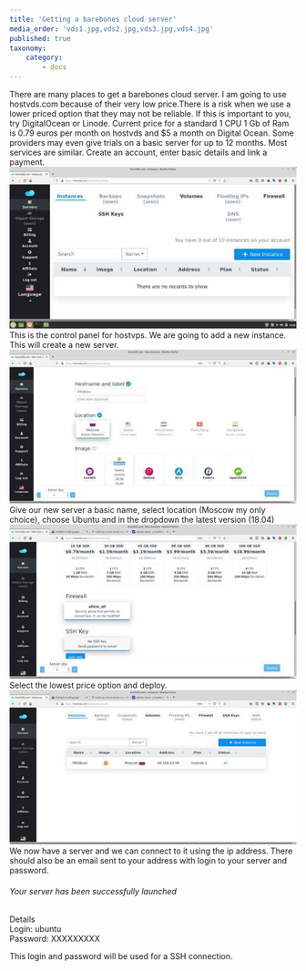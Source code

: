 ```yaml
---
title: 'Getting a barebones cloud server'
media_order: 'vds1.jpg,vds2.jpg,vds3.jpg,vds4.jpg'
published: true
taxonomy:
    category:
        - docs
---
```


There are many places to get a barebones cloud server. I am going to use hostvds.com because of their very low price.There is a risk when we use a lower priced option that they may not be reliable. If this is important to you, try DigitalOcean or Linode. Current price for a standard 1 CPU 1 Gb of Ram is 0.79 euros per month on hostvds and $5 a month on Digital Ocean. Some providers  may even  give  trials on a basic server for  up to 12 months. Most services are similar. Create an account, enter basic details and link a payment. 
![](vds1.jpg)
This is the control panel for hostvps. We are going to add a new instance. This will create a new server.
![](vds2.jpg)
Give our new server a basic name, select location (Moscow my only choice), choose Ubuntu and in the dropdown the latest version (18.04)
![](vds3.jpg)
Select the lowest price option and deploy.
![](vds4.jpg)
We now have a server and we can connect to it using the ip address.
There should also be an email sent to your address with login to your server and password.

###### Your server has been successfully launched<br>
Details<br>
Login: 	ubuntu<br>
Password: XXXXXXXXX<br>

This login and password will be used for a SSH connection.




